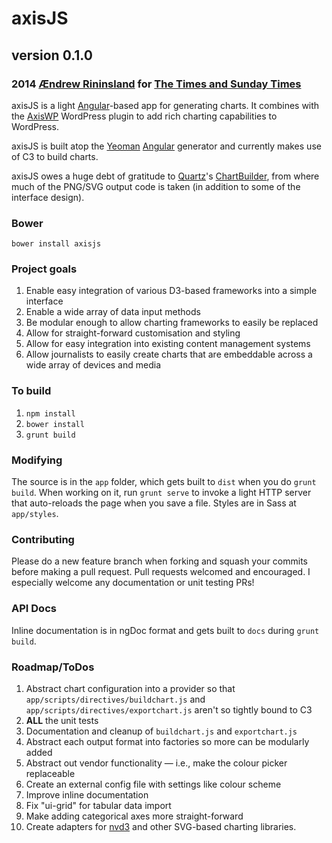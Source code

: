 # axisJS
## version 0.1.0
### 2014 [Ændrew Rininsland](http://www.github.com/aendrew) for [The Times and Sunday Times](http://www.github.com/times)

axisJS is a light [Angular](http://angularjs.org)-based app for generating charts. It combines with
the [AxisWP](http://www.github.com/times/Axis) WordPress plugin to
add rich charting capabilities to WordPress.

axisJS is built atop the [Yeoman](http://github.com/yeoman) [Angular](http://github.com/yeoman/generator-angular)
generator and currently makes use of C3 to build charts.

axisJS owes a huge debt of gratitude to [Quartz](http://www.qz.com)'s [ChartBuilder](http://quartz.github.io/ChartBuilder),
from where much of the PNG/SVG output code is taken (in addition to some of the interface design).

### Bower

`bower install axisjs`

### Project goals

1. Enable easy integration of various D3-based frameworks into a simple interface
2. Enable a wide array of data input methods
3. Be modular enough to allow charting frameworks to easily be replaced
4. Allow for straight-forward customisation and styling
5. Allow for easy integration into existing content management systems
6. Allow journalists to easily create charts that are embeddable across a wide array of devices and media


### To build

1. `npm install`
2. `bower install`
3. `grunt build`

### Modifying

The source is in the `app` folder, which gets built to `dist` when you do `grunt build`.
When working on it, run `grunt serve` to invoke a light HTTP server that auto-reloads the page
when you save a file. Styles are in Sass at `app/styles`.

### Contributing

Please do a new feature branch when forking and squash your commits before
making a pull request. Pull requests welcomed and encouraged. I especially welcome
any documentation or unit testing PRs!

### API Docs

Inline documentation is in ngDoc format and gets built to `docs` during `grunt build`.

### Roadmap/ToDos

1. Abstract chart configuration into a provider so that `app/scripts/directives/buildchart.js`
and `app/scripts/directives/exportchart.js` aren't so tightly bound to C3
2. **ALL** the unit tests
3. Documentation and cleanup of `buildchart.js` and `exportchart.js`
4. Abstract each output format into factories so more can be modularly added
5. Abstract out vendor functionality — i.e., make the colour picker replaceable
6. Create an external config file with settings like colour scheme
7. Improve inline documentation
8. Fix "ui-grid" for tabular data import
9. Make adding categorical axes more straight-forward
10. Create adapters for [nvd3](http://www.nvd3.org) and other SVG-based charting libraries.

